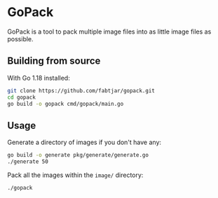 # GoPack

GoPack is a tool to pack multiple image files into as little image files as possible.

## Building from source

With Go 1.18 installed:

```sh
git clone https://github.com/fabtjar/gopack.git
cd gopack
go build -o gopack cmd/gopack/main.go
```

## Usage

Generate a directory of images if you don't have any:
```sh
go build -o generate pkg/generate/generate.go
./generate 50
```

Pack all the images within the `image/` directory:
```sh
./gopack
```
